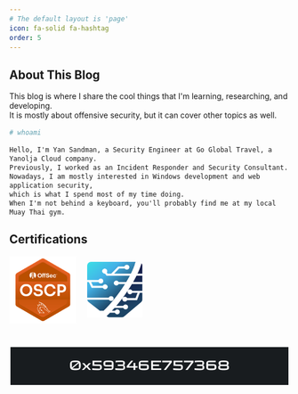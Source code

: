 ```yaml
---
# The default layout is 'page'
icon: fa-solid fa-hashtag
order: 5
---
```



## About This Blog
This blog is where I share the cool things that I'm learning, researching, and developing.<br>
It is mostly about offensive security, but it can cover other topics as well.

```bash
# whoami
```
```
Hello, I'm Yan Sandman, a Security Engineer at Go Global Travel, a Yanolja Cloud company.
Previously, I worked as an Incident Responder and Security Consultant.
Nowadays, I am mostly interested in Windows development and web application security,
which is what I spend most of my time doing.
When I'm not behind a keyboard, you'll probably find me at my local Muay Thai gym.
```

## Certifications

<div style="display: flex; align-items: center; margin-bottom: 40px;">
  <a href="https://www.credential.net/b5f685ea-9adb-4c0e-a1e8-cf4b0e692483#gs.5rpk66" target="_blank" style="margin-right: 20px;">
    <img width="120" height="120" src="/assets/img/logos/oscp.png" alt="OSCP Certification Logo">
  </a>
  <a href="https://www.linkedin.com/in/yan-sandman-396537242/details/certifications/1720623337790/single-media-viewer?type=DOCUMENT&profileId=ACoAADw8QGIB_TJKJ3Cd_n_ZPX2jfcK-yMbT5_o&lipi=urn%3Ali%3Apage%3Ad_flagship3_profile_view_base_certifications_details%3B9r%2FlQdMnRV%2B2dfU%2F2mM7yg%3D%3D" target="_blank">
    <img width="100" height="100" src="/assets/img/logos/trainsec-main-logo-icon.svg" alt="TrainSec Certification Logo">
  </a>
</div>

<!-- Your new gif at the end of the page -->
<div style="text-align:center; margin-top: 40px;">
  <img width="500" src="/assets/img/logos/ezgif-1-5675809a46.gif" alt="Logo GIF">
</div>
